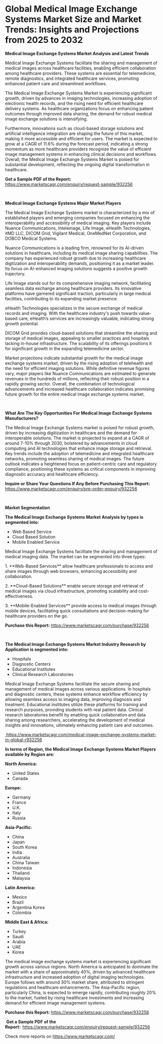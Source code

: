 <p><h1>Global Medical Image Exchange Systems Market Size and Market Trends: Insights and Projections from 2025 to 2032</h1></p><p><strong>Medical Image Exchange Systems Market Analysis and Latest Trends</strong></p>
<p><p>Medical Image Exchange Systems facilitate the sharing and management of medical images across healthcare facilities, enabling efficient collaboration among healthcare providers. These systems are essential for telemedicine, remote diagnostics, and integrated healthcare services, promoting enhanced patient care and streamlined workflows. </p><p>The Medical Image Exchange Systems Market is experiencing significant growth, driven by advances in imaging technologies, increasing adoption of electronic health records, and the rising need for efficient healthcare delivery systems. As healthcare organizations focus on enhancing patient outcomes through improved data sharing, the demand for robust medical image exchange solutions is intensifying. </p><p>Furthermore, innovations such as cloud-based storage solutions and artificial intelligence integration are shaping the future of this market, making it more accessible and efficient for users. The market is expected to grow at a CAGR of 11.6% during the forecast period, indicating a strong momentum as more healthcare providers recognize the value of efficient image management systems in enhancing clinical decisions and workflows. Overall, the Medical Image Exchange Systems Market is poised for substantial development, reflecting the ongoing digital transformation in healthcare.</p></p>
<p><strong>Get a Sample PDF of the Report:&nbsp;</strong> <a href="https://www.marketscagr.com/enquiry/request-sample/932256?utm_campaign=3460&utm_medium=2&utm_source=Github&utm_content=ia&utm_term=21032025&utm_id=medical-image-exchange-systems">https://www.marketscagr.com/enquiry/request-sample/932256</a></p>
<p>&nbsp;</p>
<p><strong>Medical Image Exchange Systems Major Market Players</strong></p>
<p><p>The Medical Image Exchange Systems market is characterized by a mix of established players and emerging companies focused on enhancing the interoperability and accessibility of medical imaging. Key players include Nuance Communications, Intelemage, Life Image, eHealth Technologies, itMD LLC, DICOM Grid, Vigilant Medical, OneMedNet Corporation, and DOBCO Medical Systems.</p><p>Nuance Communications is a leading firm, renowned for its AI-driven solutions in healthcare, including its medical image sharing capabilities. The company has experienced robust growth due to increasing healthcare digitization and interoperability demands, positioning it as a market leader. Its focus on AI-enhanced imaging solutions suggests a positive growth trajectory.</p><p>Life Image stands out for its comprehensive imaging network, facilitating seamless data exchange among healthcare providers. Its innovative platforms have garnered significant traction, particularly in large medical facilities, contributing to its expanding market presence.</p><p>eHealth Technologies specializes in the secure exchange of medical records and imaging. With the healthcare industry's push towards value-based care, eHealth’s services are increasingly valuable, indicating strong growth potential.</p><p>DICOM Grid provides cloud-based solutions that streamline the sharing and storage of medical images, appealing to smaller practices and hospitals lacking in-house infrastructure. The scalability of its offerings positions it for significant growth in the expanding telemedicine sector.</p><p>Market projections indicate substantial growth for the medical image exchange systems market, driven by the rising adoption of telehealth and the need for efficient imaging solutions. While definitive revenue figures vary, major players like Nuance Communications are estimated to generate revenues in the hundreds of millions, reflecting their robust position in a rapidly growing sector. Overall, the combination of technological advancements and increased healthcare collaboration indicates promising future growth for the entire medical image exchange systems market.</p></p>
<p>&nbsp;</p>
<p><strong>What Are The Key Opportunities For Medical Image Exchange Systems Manufacturers?</strong></p>
<p><p>The Medical Image Exchange Systems market is poised for robust growth, driven by increasing digitization in healthcare and the demand for interoperable solutions. The market is projected to expand at a CAGR of around 7-10% through 2030, bolstered by advancements in cloud computing and AI technologies that enhance image storage and retrieval. Key trends include the adoption of telemedicine and integrated healthcare networks, promoting seamless sharing of medical images. The future outlook indicates a heightened focus on patient-centric care and regulatory compliance, positioning these systems as critical components in improving diagnostic accuracy and healthcare efficiency.</p></p>
<p><strong>Inquire or Share Your Questions If Any Before Purchasing This Report:</strong> <a href="https://www.marketscagr.com/enquiry/pre-order-enquiry/932256?utm_campaign=3460&utm_medium=2&utm_source=Github&utm_content=ia&utm_term=21032025&utm_id=medical-image-exchange-systems">https://www.marketscagr.com/enquiry/pre-order-enquiry/932256</a></p>
<p>&nbsp;</p>
<p><strong>Market Segmentation</strong></p>
<p><strong>The Medical Image Exchange Systems Market Analysis by types is segmented into:</strong></p>
<p><ul><li>Web Based Service</li><li>Cloud Based Solution</li><li>Mobile Enabled Service</li></ul></p>
<p><p>Medical Image Exchange Systems facilitate the sharing and management of medical imaging data. The market can be segmented into three types: </p><p>1. **Web-Based Services** allow healthcare professionals to access and share images through web browsers, enhancing accessibility and collaboration.</p><p>2. **Cloud-Based Solutions** enable secure storage and retrieval of medical images via cloud infrastructure, promoting scalability and cost-effectiveness.</p><p>3. **Mobile-Enabled Services** provide access to medical images through mobile devices, facilitating quick consultations and decision-making for healthcare providers on the go.</p></p>
<p><strong>Purchase this Report:&nbsp;</strong><a href="https://www.marketscagr.com/purchase/932256?utm_campaign=3460&utm_medium=2&utm_source=Github&utm_content=ia&utm_term=21032025&utm_id=medical-image-exchange-systems">https://www.marketscagr.com/purchase/932256</a></p>
<p>&nbsp;</p>
<p><strong>The Medical Image Exchange Systems Market Industry Research by Application is segmented into:</strong></p>
<p><ul><li>Hospitals</li><li>Diagnostic Centers</li><li>Educational Institutes</li><li>Clinical Research Laboratories</li></ul></p>
<p><p>Medical Image Exchange Systems facilitate the secure sharing and management of medical images across various applications. In hospitals and diagnostic centers, these systems enhance workflow efficiency by allowing seamless access to imaging data, improving diagnosis and treatment. Educational institutes utilize these platforms for training and research purposes, providing students with real patient data. Clinical research laboratories benefit by enabling quick collaboration and data sharing among researchers, accelerating the development of medical insights and innovations, ultimately enhancing patient care and outcomes.</p></p>
<p><a href="https://www.marketscagr.com/medical-image-exchange-systems-market-in-global-r932256?utm_campaign=3460&utm_medium=2&utm_source=Github&utm_content=ia&utm_term=21032025&utm_id=medical-image-exchange-systems">&nbsp;https://www.marketscagr.com/medical-image-exchange-systems-market-in-global-r932256</a></p>
<p><strong>In terms of Region, the Medical Image Exchange Systems Market Players available by Region are:</strong></p>
<p>
    <p> <strong> North America: </strong>
        <ul>
            <li>United States</li>
            <li>Canada</li>
        </ul>
        </p> 
    <p> <strong> Europe: </strong>
        <ul>
            <li>Germany</li>
            <li>France</li>
            <li>U.K.</li>
            <li>Italy</li>
            <li>Russia</li>
        </ul>
        </p> 
    <p> <strong> Asia-Pacific: </strong>
        <ul>
            <li>China</li>
            <li>Japan</li>
            <li>South Korea</li>
            <li>India</li>
            <li>Australia</li>
            <li>China Taiwan</li>
            <li>Indonesia</li>
            <li>Thailand</li>
            <li>Malaysia</li>
        </ul>
        </p> 
    <p> <strong> Latin America: </strong>
        <ul>
            <li>Mexico</li>
            <li>Brazil</li>
            <li>Argentina Korea</li>
            <li>Colombia</li>
        </ul>
        </p> 
    <p> <strong> Middle East & Africa: </strong>
        <ul>
            <li>Turkey</li>
            <li>Saudi</li>
            <li>Arabia</li>
            <li>UAE</li>
            <li>Korea</li>
        </ul>
    </p>
    </p>
<p><p>The medical image exchange systems market is experiencing significant growth across various regions. North America is anticipated to dominate the market with a share of approximately 40%, driven by advanced healthcare infrastructure and increased adoption of digital imaging technologies. Europe follows with around 30% market share, attributed to stringent regulations and healthcare enhancements. The Asia-Pacific region, particularly China, is expected to emerge rapidly, contributing roughly 20% to the market, fueled by rising healthcare investments and increasing demand for efficient image management systems.</p></p>
<p><strong>Purchase this Report: </strong><a href="https://www.marketscagr.com/purchase/932256?utm_campaign=3460&utm_medium=2&utm_source=Github&utm_content=ia&utm_term=21032025&utm_id=medical-image-exchange-systems">https://www.marketscagr.com/purchase/932256</a></p>
<p>&nbsp;<strong>Get a Sample PDF of the Report:&nbsp;&nbsp;</strong><a href="https://www.marketscagr.com/enquiry/request-sample/932256?utm_campaign=3460&utm_medium=2&utm_source=Github&utm_content=ia&utm_term=21032025&utm_id=medical-image-exchange-systems">https://www.marketscagr.com/enquiry/request-sample/932256</a></p>
<p><strong></strong></p>
<p>Check more reports on <a href="https://www.marketscagr.com/?utm_campaign=3460&utm_medium=2&utm_source=Github&utm_content=ia&utm_term=21032025&utm_id=medical-image-exchange-systems">https://www.marketscagr.com/</a></p>